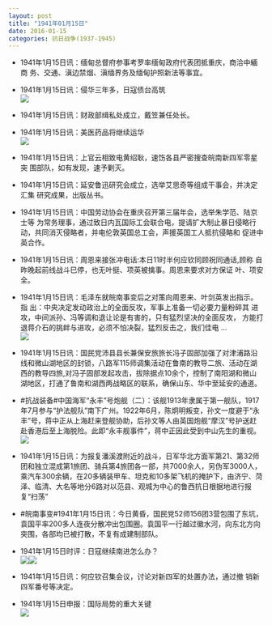 ```yaml
---
layout: post
title: "1941年01月15日"
date: 2016-01-15
categories: 抗日战争(1937-1945)
---
```


<meta name="referrer" content="no-referrer" />

- 1941年1月15日讯：缅甸总督府参事考罗率缅甸政府代表团抵重庆，商洽中緬商 务、交通、滇边禁烟、滇缅界务及缅甸护照新法等事宜。 

- 1941年1月15日讯：侵华三年多，日寇债台高筑 <br/><img src="https://ww2.sinaimg.cn/large/aca367d8jw1f00i7al4ibj20cs05swf1.jpg" />

- 1941年1月15日讯：财政部缉私处成立，戴笠兼任处长。 

- 1941年1月15日讯：美医药品将继续运华 <br/><img src="https://ww1.sinaimg.cn/large/aca367d8jw1f00gh24c9gj20hg05mwfc.jpg" />

- 1941年1月15日讯：上官云相致电黄绍耿，速饬各县严密搜查皖南新四军零星突 围部队，如有发现，速予剿灭。 

- 1941年1月15日讯：延安鲁迅研究会成立，选举艾思奇等组成干事会，并决定汇集 研究成果，出版丛书。 

- 1941年1月15日讯：中国劳动协会在重庆召开第三届年会，选举朱学范、陆京士等 为常务理事，通过致日内瓦国际工会联合电，提请扩大制止暴日侵略行动，共同消灭侵略者，并电伦敦英国总工会，声援英国工人抵抗侵略和 促进中英合作。 

- 1941年1月15日讯：周恩来接张冲电话:本日11时半何应钦同顾祝同通话,顾称 自昨晚起前线战斗巳停，也无叶挺、项英被擒事。周恩来要求对方保证 叶、项安全。 

- 1941年1月15日讯：毛泽东就皖南事变后之对策向周恩来、叶剑英发出指示。指 出：中央决定发动政治上的全面反攻，军事上准备一切必要力量粉碎其 进攻，中间派孙、冯等调和退让论是有害的，只有猛烈坚决的全面反攻， 方能打退蒋介石的挑衅与进攻，必须不怕决裂，猛烈反击之，我们佳电  ... <br/><img src="https://ww2.sinaimg.cn/large/aca367d8jw1f0021a122nj20c8090my8.jpg" />

- 1941年1月15日讯：国民党沛县县长兼保安旅旅长冯子固部加强了对津浦路沿线和微山湖地区的封锁，八路军115师调集活动在鲁南的教导二旅、活动在湖西的教导四旅,对冯子固部发起攻击，拔除据点10余个，控制了南阳湖和微山湖地区，打通了鲁南和湖西两战略区的联系，确保山东、华中至延安的通道。 

- #抗战装备#中国海军“永丰”号炮舰（二）：该舰1913年隶属于第一舰队，1917年7月参与“护法舰队”南下广州。1922年6月，陈炯明叛变，孙文一度避于“永丰”号，蒋中正从上海赶来登舰协助，后孙文等人由英国炮舰“摩汉”号护送赶赴香港后至上海脱险。此即“永丰舰事件”，蒋中正因此受到中山先生的重视。 <br/><img src="https://ww2.sinaimg.cn/large/aca367d8jw1ezzy9y7obtj20by0uldn2.jpg" />

- 1941年1月15日讯：为报复潘溪渡附近的战斗，日军华北方面军第21、第32师团和独立混成第1旅团、骑兵第4旅团各一部，共7000余人，另伪军3000人，乘汽车300余辆，在20多辆装甲车、坦克和10多架飞机的掩护下，由济宁、菏泽、临清、大名等地分6路对以范县、观城为中心的鲁西抗日根据地进行报复“扫荡” 

- #皖南事变#1941年1月15日讯：今日黄昏，国民党52师156团3营包围了东坑，袁国平率200多人连夜分散冲出包围圈。袁国平一行越过徽水河，向东北方向突围，各部均已被打散，不复有成建制部队。 

- 1941年1月15日时评：日寇继续南进怎么办？ <br/><img src="https://ww1.sinaimg.cn/large/aca367d8jw1ezztxmme7vj20b60bfab5.jpg" /><img src="https://ww2.sinaimg.cn/large/aca367d8jw1ezztxmm7juj204c0blgly.jpg" />

- 1941年1月15日讯：何应钦召集会议，讨论对新四军的处置办法，通过撤 销新四军番号等决定。 

- 1941年1月15日申报：国际局势的重大关键 <br/><img src="https://ww3.sinaimg.cn/large/aca367d8jw1ezzs6tkv27j20om0yoqmr.jpg" />

